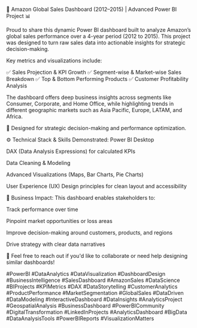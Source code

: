 🎯 Amazon Global Sales Dashboard (2012–2015) | Advanced Power BI Project 📊

Proud to share this dynamic Power BI dashboard built to analyze Amazon’s global sales performance over a 4-year period (2012 to 2015). This project was designed to turn raw sales data into actionable insights for strategic decision-making.

 Key metrics and visualizations include:

✅ Sales Projection & KPI Growth
✅ Segment-wise & Market-wise Sales Breakdown
✅ Top & Bottom Performing Products
✅ Customer Profitability Analysis

The dashboard offers deep business insights across segments like Consumer, Corporate, and Home Office, while highlighting trends in different geographic markets such as Asia Pacific, Europe, LATAM, and Africa.

📍 Designed for strategic decision-making and performance optimization.

⚙️ Technical Stack & Skills Demonstrated:
Power BI Desktop

DAX (Data Analysis Expressions) for calculated KPIs

Data Cleaning & Modeling

Advanced Visualizations (Maps, Bar Charts, Pie Charts)

User Experience (UX) Design principles for clean layout and accessibility

🎯 Business Impact:
This dashboard enables stakeholders to:

Track performance over time

Pinpoint market opportunities or loss areas

Improve decision-making around customers, products, and regions

Drive strategy with clear data narratives

📢 Feel free to reach out if you'd like to collaborate or need help designing similar dashboards!

#PowerBI #DataAnalytics #DataVisualization #DashboardDesign #BusinessIntelligence #SalesDashboard #AmazonSales #DataScience #BIProjects #KPIMetrics #DAX #DataStorytelling #CustomerAnalytics #ProductPerformance #MarketSegmentation #GlobalSales #DataDriven #DataModeling #InteractiveDashboard #DataInsights #AnalyticsProject #GeospatialAnalysis #BusinessDashboard #PowerBICommunity #DigitalTransformation #LinkedInProjects #AnalyticsDashboard #BigData #DataAnalysisTools #PowerBIReports #VisualizationMatters

